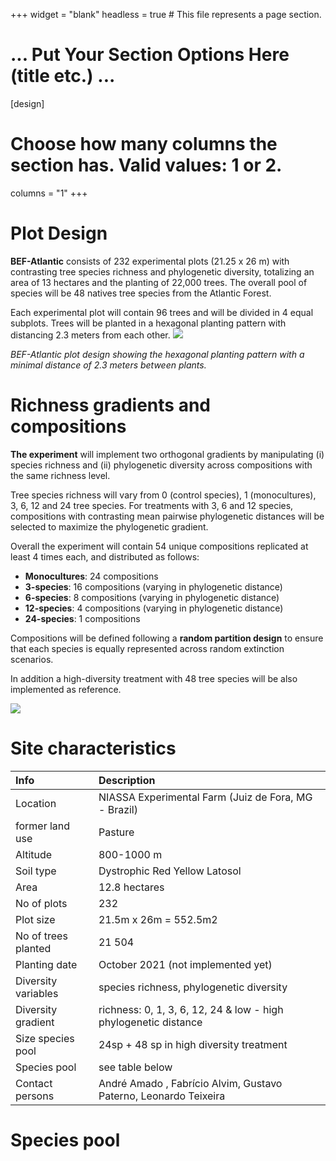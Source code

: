 +++
widget = "blank"
headless = true  # This file represents a page section.

# ... Put Your Section Options Here (title etc.) ...

[design]
  # Choose how many columns the section has. Valid values: 1 or 2.
  columns = "1"
+++

# Plot Design

**BEF-Atlantic** consists of 232 experimental plots (21.25 x 26 m) with contrasting tree species richness and phylogenetic diversity, totalizing an area of 13 hectares and the planting of 22,000 trees. The overall pool of species will be 48 natives tree species from the Atlantic Forest. 

Each experimental plot will contain 96 trees and will be divided in 4 equal subplots. Trees will be planted in a hexagonal planting pattern with distancing 2.3 meters from each other. 
![](/desenho/body_files/plot_design_small.png)

*BEF-Atlantic plot design showing the hexagonal planting pattern with a minimal distance of 2.3 meters between plants.*

# Richness gradients and compositions

**The experiment** will implement two orthogonal gradients by manipulating (i) species richness and (ii) phylogenetic diversity across compositions with the same richness level. 

Tree species richness will vary from 0 (control species), 1 (monocultures), 3, 6, 12 and 24 tree species. For treatments with 3, 6 and 12 species, compositions with contrasting mean pairwise phylogenetic distances will be selected to maximize the phylogenetic gradient. 

Overall the experiment will contain 54 unique compositions replicated at least 4 times each, and distributed as follows:

* **Monocultures**: 24 compositions     
* **3-species**: 16 compositions (varying in phylogenetic distance)  
* **6-species**: 8 compositions (varying in phylogenetic distance)  
* **12-species**: 4 compositions (varying in phylogenetic distance)  
* **24-species**: 1 compositions  

Compositions will be defined following a **random partition design** to ensure that each species is equally represented across random extinction scenarios. 

In addition a high-diversity treatment with 48 tree species will be also implemented as reference. 

![](/desenho/body_files/plot_richness_design.png)

# Site characteristics 

| Info | Description | 
|:------|:----------|
|Location | NIASSA Experimental Farm (Juiz de Fora, MG - Brazil)|
|former land use | Pasture |
|Altitude | 800-1000 m|
|Soil type | Dystrophic Red Yellow Latosol |
|Area | 12.8 hectares |
|No of plots | 232 |
|Plot size | 21.5m x 26m = 552.5m2 |
|No of trees planted | 21 504 |
|Planting date | October 2021 (not implemented yet) |
|Diversity variables | species richness, phylogenetic diversity |
|Diversity gradient | richness: 0, 1, 3, 6, 12, 24 & low - high phylogenetic distance |
|Size species pool | 24sp + 48 sp in high diversity treatment |
|Species pool | see table below |
|Contact persons | André Amado , Fabrício Alvim, Gustavo Paterno, Leonardo Teixeira |

# Species pool

